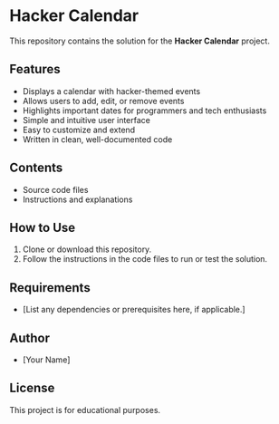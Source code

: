 # Hacker Calendar

This repository contains the solution for the **Hacker Calendar** project.

## Features

- Displays a calendar with hacker-themed events
- Allows users to add, edit, or remove events
- Highlights important dates for programmers and tech enthusiasts
- Simple and intuitive user interface
- Easy to customize and extend
- Written in clean, well-documented code

## Contents

- Source code files
- Instructions and explanations

## How to Use

1. Clone or download this repository.
2. Follow the instructions in the code files to run or test the solution.

## Requirements

- [List any dependencies or prerequisites here, if applicable.]

## Author

- [Your Name]

## License

This project is for educational purposes.